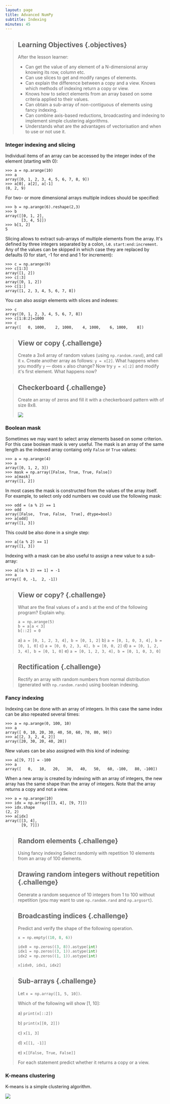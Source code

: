 ```yaml
---
layout: page
title: Advanced NumPy 
subtitle: Indexing 
minutes: 45
---
```

> ## Learning Objectives {.objectives}
>
> After the lesson learner:
>
> * Can get the value of any element of a N-dimensional array knowing its row, column etc. 
> * Can use slices to get and modify ranges of elements.
> * Can explain the difference between a copy and a view. Knows which methods of indexing return a copy or view.
> * Knows how to select elements from an array based on some criteria applied to their values.
> * Can obtain a sub-array of non-contiguous of elements using fancy indexing.
> * Can combine axis-based reductions, broadcasting and indexing to implement simple clustering algorithms.
> * Understands what are the advantages of vectorisation and when to use or not use it.

### Integer indexing and slicing

Individual items of an array can be accessed by the integer index of the element (starting with 0):

```
>>> a = np.arange(10)
>>> a
array([0, 1, 2, 3, 4, 5, 6, 7, 8, 9])
>>> a[0], a[2], a[-1]
(0, 2, 9)
```

For two- or more dimensional arrays multiple indices should be specified:

```
>>> b = np.arange(6).reshape(2,3)
>>> b
array([[0, 1, 2],
       [3, 4, 5]])
>>> b[1, 2]
5
```

Slicing allows to extract sub-arrays of multiple elements from the array. It's defined by three integers separated by a colon, i.e. `start:end:increment`. Any of the values can be skipped in which case they are replaced by defaults (0 for start, -1 for end and 1 for increment):

```
>>> c = np.arange(9)
>>> c[1:3]
array([1, 2])
>>> c[:3]
array([0, 1, 2])
>>> c[1:]
array([1, 2, 3, 4, 5, 6, 7, 8])
```

You can also assign elements with slices and indexes:

```
>>> c
array([0, 1, 2, 3, 4, 5, 6, 7, 8])
>>> c[1:8:2]=1000
>>> c
array([   0, 1000,    2, 1000,    4, 1000,    6, 1000,    8])
```

> ## View or copy {.challenge}
>
> Create a 3x4 array of
> random values (using `np.random.rand`), and call it ``x``.
> Create another array as follows: ``y = x[2]``.
> What happens when you modify ``y`` &mdash; does ``x`` also change? Now try `y = x[:2]` and modify it's first element. What happens now?

> ## Checkerboard {.challenge}
>
> Create an array of zeros and fill it with a checkerboard pattern with of size 8x8.
>
> ![](fig/checkerboard.svg)

### Boolean mask

Sometimes we may want to select array elements based on some criterion. For this case boolean mask is very useful. The mask is an array of the same length as the indexed array containg only `False` or `True` values:

```
>>> a = np.arange(4)
>>> a
array([0, 1, 2, 3])
>>> mask = np.array([False, True, True, False])
>>> a[mask]
array([1, 2])
```

In most cases the mask is constructed from the values of the array itself. For example, to select only odd numbers we could use the following mask:

```
>>> odd = (a % 2) == 1
>>> odd
array([False,  True, False,  True], dtype=bool)
>>> a[odd]
array([1, 3])
```

This could be also done in a single step:

```
>>> a[(a % 2) == 1]
array([1, 3])
```

Indexing with a mask can be also useful to assign a new value to a sub-array:

```
>>> a[(a % 2) == 1] = -1
>>> a
array([ 0, -1,  2, -1])
```

> ## View or copy? {.challenge}
>
> What are the final values of `a` and `b` at the end of the following program? Explain why.
>
> ```
> a = np.arange(5)
> b = a[a < 3]
> b[::2] = 0
> ```
> 
> a) `a = [0, 1, 2, 3, 4], b = [0, 1, 2]`
> b) `a = [0, 1, 0, 3, 4], b = [0, 1, 0]`
> c) `a = [0, 0, 2, 3, 4], b = [0, 0, 2]`
> d) `a = [0, 1, 2, 3, 4], b = [0, 1, 0]`
> e) `a = [0, 1, 2, 3, 4], b = [0, 1, 0, 3, 0]`

> ## Rectification {.challenge}
>
> Rectify an array with random numbers from normal distribution (generated with `np.random.randn`) using boolean indexing.

### Fancy indexing

Indexing can be done with an array of integers. In this case the same index can be also repeated several times:

```
>>> a = np.arange(0, 100, 10)
>>> a
array([ 0, 10, 20, 30, 40, 50, 60, 70, 80, 90])
>>> a[[2, 3, 2, 4, 2]] 
array([20, 30, 20, 40, 20])
```

New values can be also assigned with this kind of indexing:

```
>>> a[[9, 7]] = -100
>>> a
array([   0,   10,   20,   30,   40,   50,   60, -100,   80, -100])
```

When a new array is created by indexing with an array of integers, the new array has the same shape than the array of integers. Note that the array returns a copy and not a view.

```
>>> a = np.arange(10)
>>> idx = np.array([[3, 4], [9, 7]])
>>> idx.shape
(2, 2)
>>> a[idx]
array([[3, 4],
       [9, 7]])
```

> ## Random elements {.challenge}
>
> Using fancy indexing Select randomly with repetition 10 elements from an array of 100 elements.

> ## Drawing random integers without repetition {.challenge}
>
> Generate a random sequence of 10 integers from 1 to 100 without repetition (you may want to use `np.random.rand` and `np.argsort`).

> ## Broadcasting indices {.challenge}
>
>Predict and verify the shape of the following operation.
> 
> ```python
> x = np.empty((10, 8, 6))
> 
> idx0 = np.zeros((3, 8)).astype(int)
> idx1 = np.zeros((3, 1)).astype(int)
> idx2 = np.zeros((1, 1)).astype(int)
> 
> x[idx0, idx1, idx2]
> ```

> ## Sub-arrays {.challenge}
> 
> Let `x = np.array([1, 5, 10])`.
> 
> Which of the following will show [1, 10]:
> 
> a) `print(x[::2])`
> 
> b) `print(x[[0, 2]])`
> 
> c) `x[1, 3]`
> 
> d) `x[[1, -1]]`
>
> e) `x[[False, True, False]]`
>
> For each statement predict whether it returns a copy or a view.

### K-means clustering

K-means is a simple clustering algorithm.

![](fig/kmeans_illustration.png)
